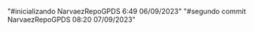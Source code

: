 "#inicializando NarvaezRepoGPDS 6:49 06/09/2023" 
"#segundo commit NarvaezRepoGPDS 08:20 07/09/2023" 